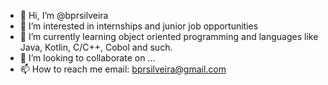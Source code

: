 - 👋 Hi, I’m @bprsilveira
- 👀 I’m interested in internships and junior job opportunities
- 🌱 I’m currently learning object oriented programming and languages like Java, Kotlin, C/C++, Cobol and such.
- 💞️ I’m looking to collaborate on ...
- 📫 How to reach me email: bprsilveira@gmail.com

<!---
bprsilveira/bprsilveira is a ✨ special ✨ repository because its `README.md` (this file) appears on your GitHub profile.
You can click the Preview link to take a look at your changes.
--->
